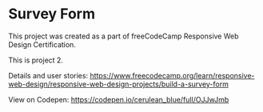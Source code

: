 # Survey Form

This project was created as a part of freeCodeCamp Responsive Web Design Certification.

This is project 2.

Details and user stories:
https://www.freecodecamp.org/learn/responsive-web-design/responsive-web-design-projects/build-a-survey-form

View on Codepen: 
https://codepen.io/cerulean_blue/full/OJJwJmb
